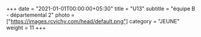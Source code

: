+++
date = "2021-01-01T00:00:00+05:30"
title = "U13"
subtitle = "équipe B - départemental 2"
photo = ["https://images.rcvichy.com/head/default.png"]
category = "JEUNE"
weight = 11
+++ 

